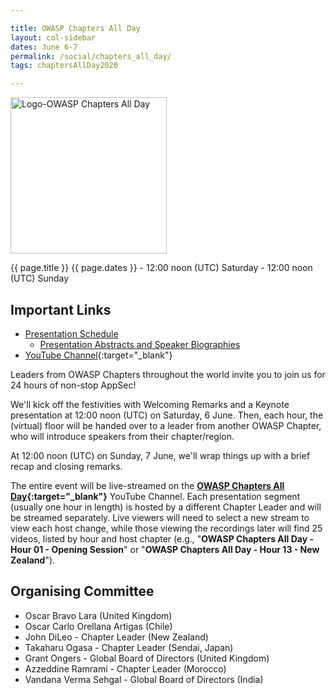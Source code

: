 ```yaml
---

title: OWASP Chapters All Day 
layout: col-sidebar
dates: June 6-7
permalink: /social/chapters_all_day/
tags: chaptersAllDay2020

---
```


<img src="/www-community/pages/social/chapters_all_day/assets/images/Logo-Chapters_All_Day-Transparent.jpg" style="width: 250px; height: 250px;" alt="Logo-OWASP Chapters All Day" />

{{ page.title }}
{{ page.dates }} - 12:00 noon (UTC) Saturday - 12:00 noon (UTC) Sunday 

## Important Links


* [Presentation Schedule](/www-community/pages/social/chapters_all_day/schedule/)
  * [Presentation Abstracts and Speaker Biographies](/www-community/pages/social/chapters_all_day/speakers/)
* [YouTube Channel](https://www.youtube.com/channel/UCJNkJT42qFOBdnD8pCpelrw){:target="_blank"}

Leaders from OWASP Chapters throughout the world invite you to join us for 24 hours of non-stop AppSec!

We'll kick off the festivities with Welcoming Remarks and a Keynote presentation at 12:00 noon (UTC) on Saturday, 6 June. Then, each hour, the (virtual) floor will be handed over to a leader from another OWASP Chapter, who will introduce speakers from their chapter/region.

At 12:00 noon (UTC) on Sunday, 7 June, we'll wrap things up with a brief recap and closing remarks.

The entire event will be live-streamed on the **[OWASP Chapters All Day](https://www.youtube.com/channel/UCJNkJT42qFOBdnD8pCpelrw){:target="_blank"}** YouTube Channel. Each presentation segment (usually one hour in length) is hosted by a different Chapter Leader and will be streamed separately. Live viewers will need to select a new stream to view each host change, while those viewing the recordings later will find 25 videos, listed by hour and host chapter (e.g., "**OWASP Chapters All Day - Hour 01 - Opening Session**" or "**OWASP Chapters All Day - Hour 13 - New Zealand**").

## Organising Committee

* Oscar Bravo Lara (United Kingdom)
* Oscar Carlo Orellana Artigas (Chile)
* John DiLeo - Chapter Leader (New Zealand)
* Takaharu Ogasa - Chapter Leader (Sendai, Japan)
* Grant Ongers - Global Board of Directors (United Kingdom)
* Azzeddine Ramrami - Chapter Leader (Morocco)
* Vandana Verma Sehgal - Global Board of Directors (India)


